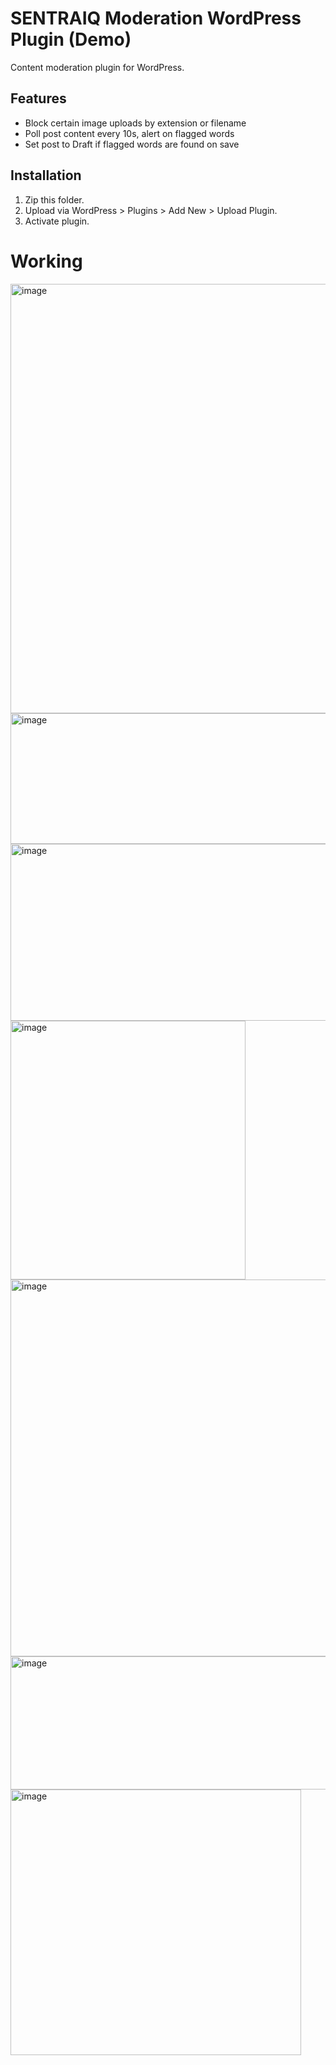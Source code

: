 # SENTRAIQ Moderation WordPress Plugin (Demo)
Content moderation plugin for WordPress.

## Features
- Block certain image uploads by extension or filename
- Poll post content every 10s, alert on flagged words
- Set post to Draft if flagged words are found on save

## Installation
1. Zip this folder.
2. Upload via WordPress > Plugins > Add New > Upload Plugin.
3. Activate plugin.

# Working
<img width="662" height="687" alt="image" src="https://github.com/user-attachments/assets/b19b6e08-ab94-447c-9c1f-7d110aa92a85" />
<img width="538" height="209" alt="image" src="https://github.com/user-attachments/assets/299e166c-134d-4a0d-9cea-14080af7b153" />
<img width="793" height="283" alt="image" src="https://github.com/user-attachments/assets/23397419-4d4f-4d66-bfd5-e77e165ab533" />
<img width="376" height="414" alt="image" src="https://github.com/user-attachments/assets/3888b028-c484-4a9d-8970-b8ae59dcee44" />
<img width="838" height="603" alt="image" src="https://github.com/user-attachments/assets/628f89b1-fbda-4431-bb65-fc4cb73437c0" />
<img width="792" height="213" alt="image" src="https://github.com/user-attachments/assets/54efadca-f0ae-4588-a58a-ae5fbfcf81c8" />
<img width="465" height="425" alt="image" src="https://github.com/user-attachments/assets/9fd86352-f928-44a1-a8b6-5991361a2c31" />

